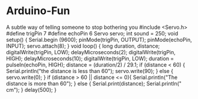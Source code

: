 # Arduino-Fun
A subtle way of telling someone to stop bothering you 
#include <Servo.h>
#define trigPin 7
#define echoPin 6
Servo servo;
int sound = 250;
void setup() {
Serial.begin (9600);
pinMode(trigPin, OUTPUT);
pinMode(echoPin, INPUT);
servo.attach(8);
}
void loop() {
long duration, distance;
digitalWrite(trigPin, LOW);
delayMicroseconds(2);
digitalWrite(trigPin, HIGH);
delayMicroseconds(10);
digitalWrite(trigPin, LOW);
duration = pulseIn(echoPin, HIGH);
distance = (duration/2) / 29.1;
if (distance < 60) {
Serial.println("the distance is less than 60");
servo.write(90);
}
else {
servo.write(0);
}
if (distance > 60 || distance <= 0){
Serial.println("The distance is more than 60");
}
else {
Serial.print(distance);
Serial.println(" cm");
}
delay(500);
}
